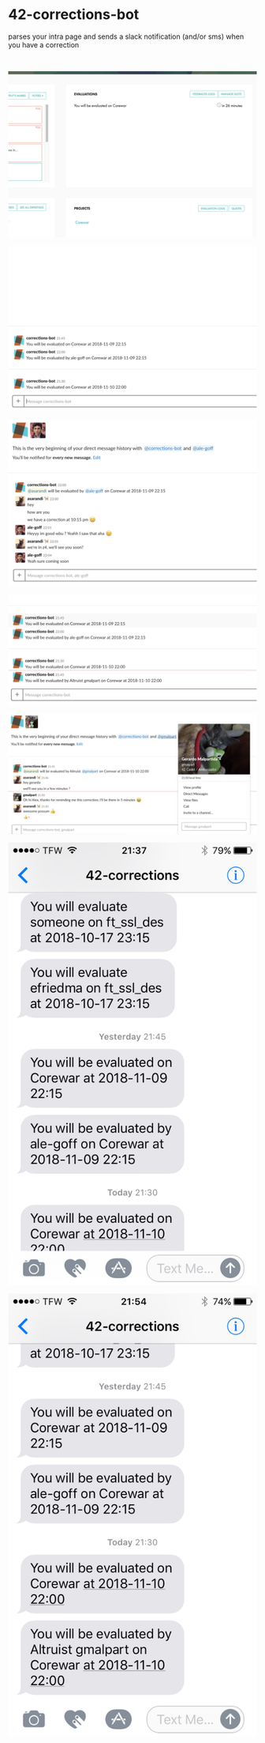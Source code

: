 # 42-corrections-bot
parses your intra page and sends a slack notification (and/or sms) when you have a correction

<br />

![corrections-bot screenshot 1](screenshots/img1.png)
<br />

![corrections-bot screenshot 2](screenshots/img2.png)
<br />

![corrections-bot screenshot 3](screenshots/img3.png)
<br />

![corrections-bot screenshot 4](screenshots/img4.png)
<br />

![corrections-bot screenshot 5](screenshots/img5.png)
<br />

![corrections-bot screenshot 6](screenshots/img6.png)
<br />

![corrections-bot screenshot 7](screenshots/img7.png)
